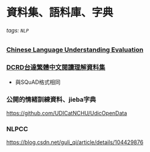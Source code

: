 # 資料集、語料庫、字典
###### tags: `NLP`

### [Chinese Language Understanding Evaluation](https://github.com/CLUEbenchmark/CLUE.git)

### [DCRD台達繁體中文閱讀理解資料集](https://github.com/DRCKnowledgeTeam/DRCD.git)
* 與SQuAD格式相同

### 公開的情緒訓練資料、jieba字典
https://github.com/UDICatNCHU/UdicOpenData

### NLPCC
https://blog.csdn.net/guli_qi/article/details/104429876
